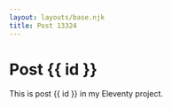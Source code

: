 ```yaml
---
layout: layouts/base.njk
title: Post 13324
---
```


# Post {{ id }}

This is post {{ id }} in my Eleventy project.
